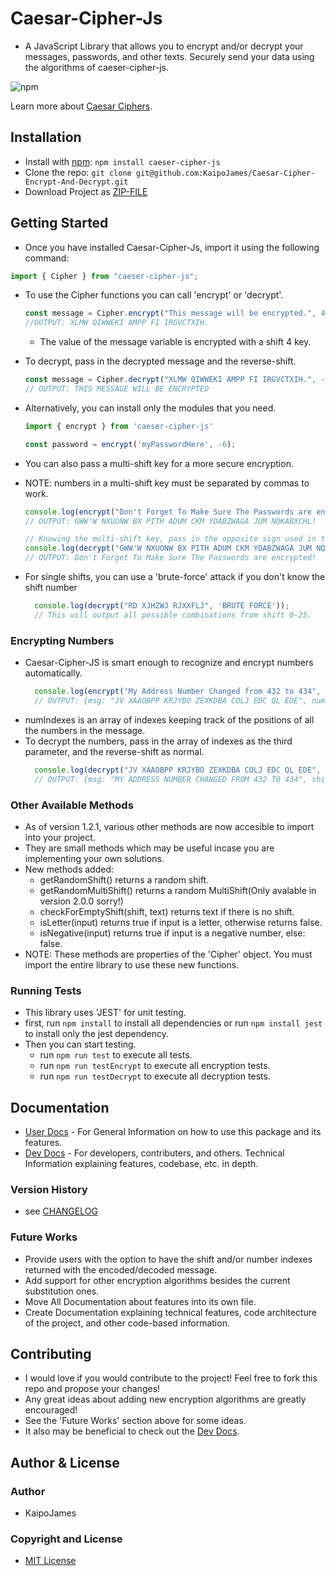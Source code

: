 # Caesar-Cipher-Js
 - A JavaScript Library that allows you to encrypt and/or decrypt your messages, passwords, and other texts. Securely send your data using the algorithms of caeser-cipher-js.

![npm](https://img.shields.io/npm/v/caeser-cipher-js?style=for-the-badge)

Learn more about [Caesar Ciphers](https://www.sciencedirect.com/topics/computer-science/caesar-cipher).
  
## Installation
 - Install with [npm](https://www.npmjs.com/): ``` npm install caeser-cipher-js ```
 - Clone the repo: ``` git clone git@github.com:KaipoJames/Caesar-Cipher-Encrypt-And-Decrypt.git ```
 - Download Project as [ZIP-FILE](https://github.com/KaipoJames/Caesar-Cipher-JS/archive/refs/heads/master.zip)

## Getting Started

 - Once you have installed Caesar-Cipher-Js, import it using the following command:
  ```js
  import { Cipher } from "caeser-cipher-js"; 
  ```
 - To use the Cipher functions you can call 'encrypt' or 'decrypt'.
    ``` js
    const message = Cipher.encrypt("This message will be encrypted.", 4);
    //OUTPUT: XLMW QIWWEKI AMPP FI IRGVCTXIH.
    ```
   - The value of the message variable is encrypted with a shift 4 key.
  
 - To decrypt, pass in the decrypted message and the reverse-shift.
    ``` js
    const message = Cipher.decrypt("XLMW QIWWEKI AMPP FI IRGVCTXIH.", -4); 
    // OUTPUT: THIS MESSAGE WILL BE ENCRYPTED
    ```

 - Alternatively, you can install only the modules that you need.

   ```js
   import { encrypt } from 'caeser-cipher-js'
   
   const password = encrypt('myPasswordHere', -6);
   ```

 - You can also pass a multi-shift key for a more secure encryption.
 - NOTE: numbers in a multi-shift key must be separated by commas to work.
   ```js
   console.log(encrypt("Don't Forget To Make Sure The Passwords are encrypted!", '3,8,9'));
   // OUTPUT: GWW'W NXUONW BX PITH ADUM CKM YDABZWAGA JUM NQKABXCHL!

   // Knowing the multi-shift key, pass in the opposite sign used in the encryption.
   console.log(decrypt("GWW'W NXUONW BX PITH ADUM CKM YDABZWAGA JUM NQKABXCHL!", '-3,-8,-9'));
   // OUTPUT: Don't Forget To Make Sure The Passwords are encrypted!
   ```

  - For single shifts, you can use a 'brute-force' attack if you don't know the shift number
    ```js
      console.log(decrypt("RD XJHZWJ RJXXFLJ", 'BRUTE FORCE'));
      // This will output all possible combinations from shift 0-25.
    ```

### Encrypting Numbers
 - Caesar-Cipher-JS is smart enough to recognize and encrypt numbers automatically.
    ```js
      console.log(encrypt("My Address Number Changed from 432 to 434", -3));
      // OUTPUT: {msg: "JV XAAOBPP KRJYBO ZEXKDBA COLJ EDC QL EDE", numIndexes: [31, 32, 33, 38, 39, 40], shift: -3}
    ```
 - numIndexes is an array of indexes keeping track of the positions of all the numbers in the message.
 - To decrypt the numbers, pass in the array of indexes as the third parameter, and the reverse-shift as normal.
    ```js
      console.log(decrypt("JV XAAOBPP KRJYBO ZEXKDBA COLJ EDC QL EDE", 3, [31, 32, 33, 38, 39, 40]))
      // OUTPUT: {msg: "MY ADDRESS NUMBER CHANGED FROM 432 TO 434", shift: 3}
    ```

### Other Available Methods
 - As of version 1.2.1, various other methods are now accesible to import into your project.
 - They are small methods which may be useful incase you are implementing your own solutions.
 -  New methods added:
    - getRandomShift() returns a random shift.
    - getRandomMultiShift() returns a random MultiShift(Only avalable in version 2.0.0 sorry!)
    - checkForEmptyShift(shift, text) returns text if there is no shift.
    - isLetter(input) returns true if input is a letter, otherwise returns false.
    - isNegative(input) returns true if input is a negative number, else: false.
  - NOTE: These methods are properties of the 'Cipher' object. You must import the entire library to use these new functions.

### Running Tests
 - This library uses 'JEST' for unit testing.
 - first, run ``` npm install ``` to install all dependencies or run ``` npm install jest ``` to install only the jest dependency.
 - Then you can start testing.
   - run ``` npm run test ``` to execute all tests.
   - run ``` npm run testEncrypt ``` to execute all encryption tests.
   - run ``` npm run testDecrypt ``` to execute all decryption tests.


## Documentation 
   - [User Docs](docs/USER_DOCS.md) - For General Information on how to use this package and its features.
   - [Dev Docs](docs/DEV_DOCS.md) - For developers, contributers, and others. Technical Information explaining features, codebase, etc. in depth.

### Version History
 - see [CHANGELOG](https://github.com/KaipoJames/Caesar-Cipher-JS/blob/master/CHANGELOG.md)

### Future Works
  - Provide users with the option to have the shift and/or number indexes returned with the encoded/decoded message.
  - Add support for other encryption algorithms besides the current substitution ones.
  - Move All Documentation about features into its own file. 
  - Create Documentation explaining technical features, code architecture of the project, and other code-based information.

## Contributing
 - I would love if you would contribute to the project! Feel free to fork this repo and propose your changes!
 - Any great ideas about adding new encryption algorithms are greatly encouraged! 
 - See the 'Future Works' section above for some ideas.
 - It also may be beneficial to check out the [Dev Docs](docs/DEV_DOCS.md).


## Author & License

### Author
 - KaipoJames

### Copyright and License
 - [MIT License](LICENSE.txt)
